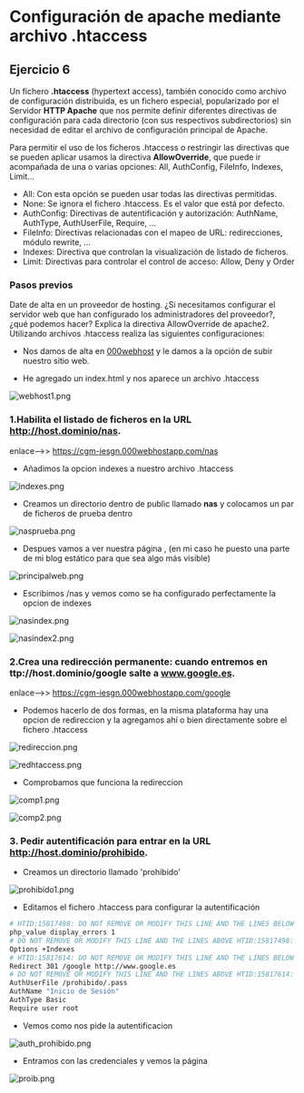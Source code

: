 # Configuración de apache mediante archivo .htaccess

## Ejercicio 6

Un fichero **.htaccess** (hypertext access), también conocido como archivo de configuración distribuida, es un fichero especial, popularizado por el Servidor **HTTP Apache** que nos permite definir diferentes directivas de configuración para cada directorio (con sus respectivos subdirectorios) sin necesidad de editar el archivo de configuración principal de Apache.

Para permitir el uso de los ficheros .htaccess o restringir las directivas que se pueden aplicar usamos la directiva **AllowOverride**, que puede ir acompañada de una o varias opciones: All, AuthConfig, FileInfo, Indexes, Limit...

* All: Con esta opción se pueden usar todas las directivas permitidas.
* None: Se ignora el fichero .htaccess. Es el valor que está por defecto.
* AuthConfig: Directivas de autentificación y autorización: AuthName, AuthType, AuthUserFile, Require, …
* FileInfo: Directivas relacionadas con el mapeo de URL: redirecciones, módulo rewrite, …
* Indexes: Directiva que controlan la visualización de listado de ficheros.
* Limit: Directivas para controlar el control de acceso: Allow, Deny y Order

### Pasos previos

Date de alta en un proveedor de hosting. ¿Si necesitamos configurar el servidor web que han configurado los administradores del proveedor?, ¿qué podemos hacer? Explica la directiva AllowOverride de apache2. Utilizando archivos .htaccess realiza las siguientes configuraciones:

* Nos damos de alta en [000webhost](https://es.000webhost.com/) y le damos a la opción de subir nuestro sitio web.

* He agregado un index.html y nos aparece un archivo .htaccess

![webhost1.png](https://github.com/CeliaGMqrz/virtualhosting_apache/blob/main/capturas/webhost1.png)

### 1.Habilita el listado de ficheros en la URL http://host.dominio/nas.

enlace-->> https://cgm-iesgn.000webhostapp.com/nas

* Añadimos la opcion indexes a nuestro archivo .htaccess

![indexes.png](https://github.com/CeliaGMqrz/virtualhosting_apache/blob/main/capturas/indexes.png)

* Creamos un directorio dentro de public llamado **nas** y colocamos un par de ficheros de prueba dentro

![nasprueba.png](https://github.com/CeliaGMqrz/virtualhosting_apache/blob/main/capturas/nasprueba.png)

* Despues vamos a ver nuestra página , (en mi caso he puesto una parte de mi blog estático para que sea algo más visible)

![principalweb.png](https://github.com/CeliaGMqrz/virtualhosting_apache/blob/main/capturas/principalweb.png)

* Escribimos /nas y vemos como se ha configurado perfectamente la opcion de indexes

![nasindex.png](https://github.com/CeliaGMqrz/virtualhosting_apache/blob/main/capturas/nasindex.png)

![nasindex2.png](https://github.com/CeliaGMqrz/virtualhosting_apache/blob/main/capturas/nasindex1.png)

### 2.Crea una redirección permanente: cuando entremos en ttp://host.dominio/google salte a www.google.es.

enlace-->> https://cgm-iesgn.000webhostapp.com/google

* Podemos hacerlo de dos formas, en la misma plataforma hay una opcion de redireccion y la agregamos ahí o bien directamente sobre el fichero .htaccess

![redireccion.png](https://github.com/CeliaGMqrz/virtualhosting_apache/blob/main/capturas/redireccion.png)

![redhtaccess.png](https://github.com/CeliaGMqrz/virtualhosting_apache/blob/main/capturas/redhtaccess.png)

* Comprobamos que funciona la redireccion

![comp1.png](https://github.com/CeliaGMqrz/virtualhosting_apache/blob/main/capturas/comp1.png)

![comp2.png](https://github.com/CeliaGMqrz/virtualhosting_apache/blob/main/capturas/comp2.png)



### 3. Pedir autentificación para entrar en la URL http://host.dominio/prohibido.

* Creamos un directorio llamado 'prohibido'

![prohibido1.png](https://github.com/CeliaGMqrz/virtualhosting_apache/blob/main/capturas/prohibido1.png)

* Editamos el fichero .htaccess para configurar la autentificación

```sh
# HTID:15817498: DO NOT REMOVE OR MODIFY THIS LINE AND THE LINES BELOW
php_value display_errors 1
# DO NOT REMOVE OR MODIFY THIS LINE AND THE LINES ABOVE HTID:15817498:
Options +Indexes
# HTID:15817614: DO NOT REMOVE OR MODIFY THIS LINE AND THE LINES BELOW
Redirect 301 /google http://www.google.es
# DO NOT REMOVE OR MODIFY THIS LINE AND THE LINES ABOVE HTID:15817614:
AuthUserFile /prohibido/.pass 
AuthName "Inicio de Sesión"
AuthType Basic
Require user root
```

* Vemos como nos pide la autentificacion

![auth_prohibido.png](https://github.com/CeliaGMqrz/virtualhosting_apache/blob/main/capturas/auth_prohibido.png)

* Entramos con las credenciales y vemos la página

![proib.png](https://github.com/CeliaGMqrz/virtualhosting_apache/blob/main/capturas/proib.png)
